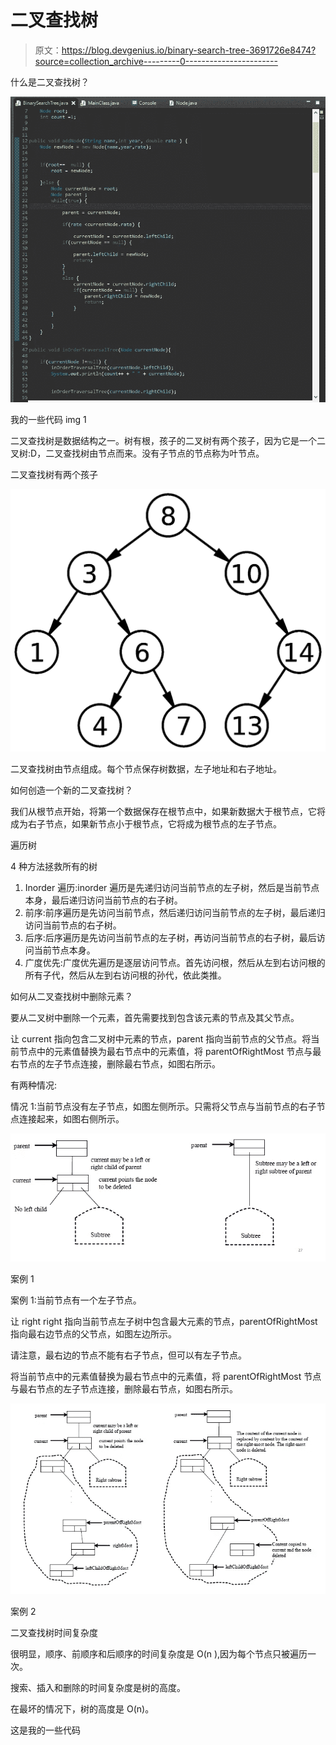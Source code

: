 # 二叉查找树

> 原文：<https://blog.devgenius.io/binary-search-tree-3691726e8474?source=collection_archive---------0----------------------->

什么是二叉查找树？

![](img/4bf9c9c3b226702582ab238650faa1bf.png)

我的一些代码 img 1

二叉查找树是数据结构之一。树有根，孩子的二叉树有两个孩子，因为它是一个二叉树:D，二叉查找树由节点而来。没有子节点的节点称为叶节点。

二叉查找树有两个孩子

![](img/0ba4166bab4f55a5a1d3f16d8afee29d.png)

二叉查找树由节点组成。每个节点保存树数据，左子地址和右子地址。

如何创造一个新的二叉查找树？

我们从根节点开始，将第一个数据保存在根节点中，如果新数据大于根节点，它将成为右子节点，如果新节点小于根节点，它将成为根节点的左子节点。

遍历树

4 种方法拯救所有的树

1.  Inorder 遍历:inorder 遍历是先递归访问当前节点的左子树，然后是当前节点本身，最后递归访问当前节点的右子树。
2.  前序:前序遍历是先访问当前节点，然后递归访问当前节点的左子树，最后递归访问当前节点的右子树。
3.  后序:后序遍历是先访问当前节点的左子树，再访问当前节点的右子树，最后访问当前节点本身。
4.  广度优先:广度优先遍历是逐层访问节点。首先访问根，然后从左到右访问根的所有子代，然后从左到右访问根的孙代，依此类推。

如何从二叉查找树中删除元素？

要从二叉树中删除一个元素，首先需要找到包含该元素的节点及其父节点。

让 current 指向包含二叉树中元素的节点，parent 指向当前节点的父节点。将当前节点中的元素值替换为最右节点中的元素值，将 parentOfRightMost 节点与最右节点的左子节点连接，删除最右节点，如图右所示。

有两种情况:

情况 1:当前节点没有左子节点，如图左侧所示。只需将父节点与当前节点的右子节点连接起来，如图右侧所示。

![](img/c39b45aad8d5b9ad39e979b976792b53.png)

案例 1

案例 1:当前节点有一个左子节点。

让 right right 指向当前节点左子树中包含最大元素的节点，parentOfRightMost 指向最右边节点的父节点，如图左边所示。

请注意，最右边的节点不能有右子节点，但可以有左子节点。

将当前节点中的元素值替换为最右节点中的元素值，将 parentOfRightMost 节点与最右节点的左子节点连接，删除最右节点，如图右所示。

![](img/babb505830989f599a4d5445d4ad50b1.png)

案例 2

二叉查找树时间复杂度

很明显，顺序、前顺序和后顺序的时间复杂度是 O(n ),因为每个节点只被遍历一次。

搜索、插入和删除的时间复杂度是树的高度。

在最坏的情况下，树的高度是 O(n)。

这是我的一些代码